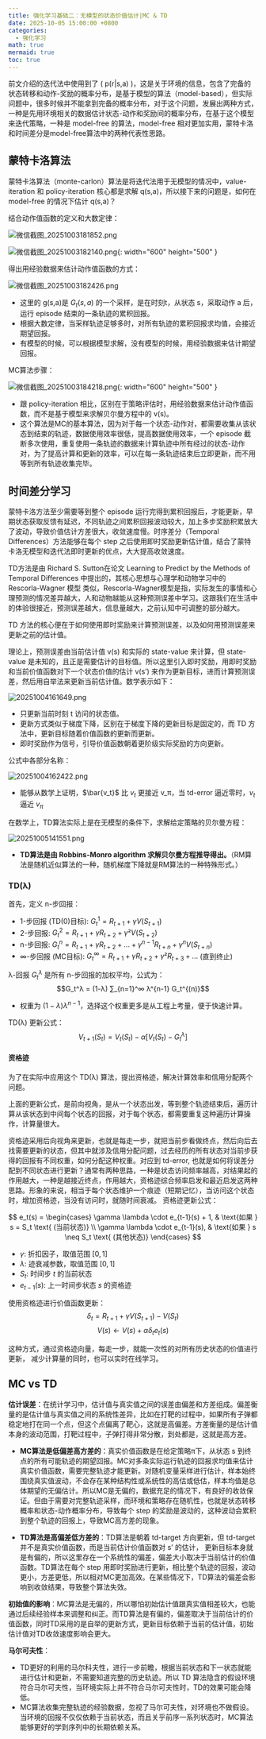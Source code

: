 ```yaml
---
title: 强化学习基础二：无模型的状态价值估计|MC & TD
date: 2025-10-05 15:00:00 +0800
categories:
  - 强化学习
math: true
mermaid: true
toc: true
---
```



前文介绍的迭代法中使用到了 \( p(r|s,a) \)，这是关于环境的信息，包含了完备的状态转移和动作-奖励的概率分布，是基于模型的算法（model-based），但实际问题中，很多时候并不能拿到完备的概率分布，对于这个问题，发展出两种方式，一种是先用环境相关的数据估计状态-动作和奖励间的概率分布，在基于这个模型来迭代策略，一种是 model-free 的算法，model-free 相对更加实用，蒙特卡洛和时间差分是model-free算法中的两种代表性思路。

## 蒙特卡洛算法

蒙特卡洛算法（monte-carlon）算法是将迭代法用于无模型的情况中，value-iteration 和 policy-iteration 核心都是求解 q(s,a)，所以接下来的问题是，如何在 model-free 的情况下估计 q(s,a)？

结合动作值函数的定义和大数定律：

![微信截图_20251003181852.png](../assets/img/posts/2025-10-04-强化学习基础一：如何用迭代法求解贝尔曼方程？/微信截图_20251003181852.png)

![微信截图_20251003182140.png](../assets/img/posts/2025-10-04-强化学习基础一：如何用迭代法求解贝尔曼方程？/微信截图_20251003182140.png){: width="600" height="500" }


得出用经验数据来估计动作值函数的方式：

![微信截图_20251003182426.png](../assets/img/posts/2025-10-04-强化学习基础一：如何用迭代法求解贝尔曼方程？/微信截图_20251003182426.png)

- 这里的 g(s,a)是 $G_t(s,a)$ 的一个采样，是在时刻t，从状态 s，采取动作 a 后，运行 episode 结束的一条轨迹的累积回报。
- 根据大数定律，当采样轨迹足够多时，对所有轨迹的累积回报求均值，会接近期望回报。
- 有模型的时候，可以根据模型求解，没有模型的时候，用经验数据来估计期望回报。

MC算法步骤：

![微信截图_20251003184218.png](../assets/img/posts/2025-10-04-强化学习基础一：如何用迭代法求解贝尔曼方程？/微信截图_20251003184218.png){: width="600" height="500" }

- 跟 policy-iteration 相比，区别在于策略评估时，用经验数据来估计动作值函数，而不是基于模型来求解贝尔曼方程中的 v(s)。
- 这个算法是MC的基本算法，因为对于每一个状态-动作对，都需要收集从该状态到结束的轨迹，数据使用效率很低，提高数据使用效率，一个 episode 截断多次使用，重复使用一条轨迹的数据来计算轨迹中所有经过的状态-动作对，为了提高计算和更新的效率，可以在每一条轨迹结束后立即更新，而不用等到所有轨迹收集完毕。

## 时间差分学习

蒙特卡洛方法至少需要等到整个 episode 运行完得到累积回报后，才能更新，早期状态获取反馈有延迟，不同轨迹之间累积回报波动较大，加上多步奖励积累放大了波动，导致价值估计方差很大，收敛速度慢。时序差分（Temporal Differences）方法能够在每个 step 之后使用即时奖励更新估计值，结合了蒙特卡洛无模型和迭代法即时更新的优点，大大提高收敛速度。

TD方法是由 Richard S. Sutton在论文 Learning to Predict by the Methods of Temporal Differences 中提出的，其核心思想与心理学和动物学习中的 Rescorla-Wagner 模型 类似，Rescorla-Wagner模型是指，实际发生的事情和心理预测的情况差异越大，人和动物越能从这种预测误差中学习。这跟我们在生活中的体验很接近，预测误差越大，信息量越大，之前认知中可调整的部分越大。

TD 方法的核心便在于如何使用即时奖励来计算预测误差，以及如何用预测误差来更新之前的估计值。

理论上，预测误差由当前估计值 v(s) 和实际的 state-value 来计算，但 state-value 是未知的，且正是需要估计的目标值。所以这里引入即时奖励，用即时奖励和当前价值函数对下一个状态价值的估计 v(s’) 来作为更新目标，进而计算预测误差，然后用自举法来更新当前估计值。数学表示如下：

![20251004161649.png](../assets/img/posts/2025-10-04-强化学习基础一：如何用迭代法求解贝尔曼方程？/20251004161649.png)

- 只更新当前时刻 t 访问的状态值。
- 更新方式类似于梯度下降，区别在于梯度下降的更新目标是固定的，而 TD 方法中，更新目标随着价值函数的更新而更新。
- 即时奖励作为信号，引导价值函数朝着更阶级实际奖励的方向更新。

公式中各部分名称：

![20251004162422.png](../assets/img/posts/2025-10-04-强化学习基础一：如何用迭代法求解贝尔曼方程？/20251004162422.png)

- 能够从数学上证明，$\bar{v_t}$ 比 $v_t$ 更接近 v_π，当 td-error 逼近零时，$v_t$ 逼近 $v_π$

在数学上，TD算法实际上是在无模型的条件下，求解给定策略的贝尔曼方程：

![20251005141551.png](../assets/img/posts/2025-10-04-强化学习基础一：如何用迭代法求解贝尔曼方程？/20251005141551.png)

- **TD算法是由 Robbins-Monro algorithm 求解贝尔曼方程推导得出。**（RM算法是随机近似算法的一种，随机梯度下降就是RM算法的一种特殊形式。）


### TD(λ)

首先，定义 n-步回报：

- 1-步回报 (TD(0)目标): $G_t^1 = R_{t+1} + γV(S_{t+1})$
- 2-步回报: $G_t^2 = R_{t+1} + γR_{t+2} + γ²V(S_{t+2})$
- n-步回报: $G_t^n = R_{t+1} + γR_{t+2} + ... + γ^{n-1}R_{t+n} + γ^nV(S_{t+n})$
- ∞-步回报 (MC目标): $G_t^∞ = R_{t+1} + γR_{t+2} + γ²R_{t+3} + ...$ (直到终止)
    
λ-回报 $G_t^λ$ 是所有 n-步回报的加权平均，公式为：
$$G_t^λ = (1-λ) ∑_{n=1}^∞ λ^{n-1} G_t^{(n)}$$
- 权重为  $(1-λ)λ^{n-1}$，选择这个权重更多是从工程上考量，便于快速计算。

TD(λ) 更新公式：
$$V_{t+1}(S_t) = V_t(S_t) - α [V_t(S_t) - G_t^λ]$$


#### 资格迹

为了在实际中应用这个 TD(λ) 算法，提出资格迹，解决计算效率和信用分配两个问题。

上面的更新公式，是前向视角，是从一个状态出发，等到整个轨迹结束后，遍历计算从该状态到中间每个状态的回报，对于每个状态，都需要重复这种遍历计算操作，计算量很大。

资格迹采用后向视角来更新，也就是每走一步，就把当前步看做终点，然后向后去找需要更新的状态，但其中就涉及信用分配问题，过去经历的所有状态对当前步获得的回报有不同权重，如何分配这种权重。对应到 td-error, 也就是如何将误差分配到不同状态进行更新？通常有两种思路，一种是状态访问频率越高，对结果起的作用越大，一种是越接近终点，作用越大，资格迹综合频率启发和最近启发这两种思路。形象的来说，相当于每个状态维护一个痕迹（短期记忆），当访问这个状态时，增加资格迹，当没有访问时，就随时间衰减。
资格迹更新公式：

$$
e_t(s) =
\begin{cases}
\gamma \lambda \cdot e_{t-1}(s) + 1, & \text{如果 } s = S_t \text{ (当前状态)} \\
\gamma \lambda \cdot e_{t-1}(s), & \text{如果 } s \neq S_t \text{ (其他状态)}
\end{cases}
$$

- $\gamma$: 折扣因子，取值范围 $[0, 1]$
- $\lambda$: 迹衰减参数，取值范围 $[0, 1]$  
- $S_t$: 时间步 $t$ 的当前状态
- $e_{t-1}(s)$: 上一时间步状态 $s$ 的资格迹

使用资格迹进行价值函数更新：
$$δ_t = R_{t+1} + γV(S_{t+1}) - V(S_t)$$
$$V(s) ← V(s) + α δ_t e_t(s) $$

这种方式，通过资格迹向量，每走一步，就能一次性的对所有历史状态的价值进行更新， 减少计算量的同时，也可以实时在线学习。

## MC vs TD

**估计误差**：在统计学习中，估计值与真实值之间的误差由偏差和方差组成。偏差衡量的是估计值与真实值之间的系统性差异，比如在打靶的过程中，如果所有子弹都稳定地打在同一个点，但这个点偏离了靶心，这就是高偏差。方差衡量的是估计值本身的波动范围，打靶过程中，子弹打得非常分散，到处都是，这就是高方差。

- **MC算法是低偏差高方差的**：真实价值函数是在给定策略π下，从状态 s 到终点的所有可能轨迹的期望回报。MC对多条实际运行轨迹的回报求均值来估计真实价值函数，需要完整轨迹才能更新。对随机变量采样进行估计，样本始终围绕真实值波动，不会存在某种结构性或系统性的高估或低估，样本均值是总体期望的无偏估计。所以MC是无偏的，数据充足的情况下，有良好的收敛保证。但由于需要对完整轨迹采样，而环境和策略存在随机性，也就是状态转移概率和状态-动作概率分布，导致每个 step 的奖励是波动的，这种波动会累积到整个轨迹的回报上，导致MC高方差的现象。

- **TD算法是高偏差低方差的**：TD算法是朝着 td-target 方向更新，但 td-target 并不是真实价值函数，而是当前估计价值函数对 s’ 的估计， 更新目标本身就是有偏的，所以这里存在一个系统性的偏差，偏差大小取决于当前估计的价值函数。TD算法在每个 step 用即时奖励进行更新，相比整个轨迹的回报，波动更小，方差更低，所以相对MC更加高效。在某些情况下，TD算法的偏差会影响到收敛结果，导致整个算法失效。

**初始值的影响**：MC算法是无偏的，所以哪怕初始估计值跟真实值相差较大，也能通过后续经验样本来调整和纠正。而TD算法是有偏的，偏差取决于当前估计的价值函数，同时TD采用的是自举的更新方式，更新目标依赖于当前的估计值，初始估计值对TD收敛速度影响会更大。

**马尔可夫性**：
- TD更好的利用的马尔科夫性，进行一步前瞻，根据当前状态和下一状态就能进行估计和更新，不需要知道完整的历史轨迹。所以 TD 算法隐含的假设环境符合马尔可夫性，当环境实际上并不符合马尔可夫性时，TD的效果可能会降低。
- MC算法收集完整轨迹的经验数据，忽视了马尔可夫性，对环境也不做假设。当环境的回报不仅仅依赖于当前状态，而且关乎前序一系列状态时，MC算法能够更好的学到序列中的长期依赖关系。

